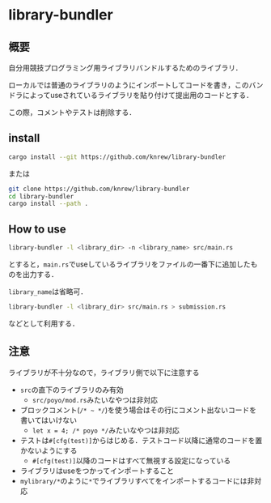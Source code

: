 # library-bundler
## 概要
自分用競技プログラミング用ライブラリバンドルするためのライブラリ．

ローカルでは普通のライブラリのようにインポートしてコードを書き，このバンドラによってuseされているライブラリを貼り付けて提出用のコードとする．

この際，コメントやテストは削除する．

## install
```sh
cargo install --git https://github.com/knrew/library-bundler
```
または
```sh
git clone https://github.com/knrew/library-bundler
cd library-bundler
cargo install --path .
```

## How to use
```sh
library-bundler -l <library_dir> -n <library_name> src/main.rs
```
とすると，`main.rs`でuseしているライブラリをファイルの一番下に追加したものを出力する．

`library_name`は省略可．

```sh
library-bundler -l <library_dir> src/main.rs > submission.rs
```
などとして利用する．

## 注意
ライブラリが不十分なので，ライブラリ側で以下に注意する
- `src`の直下のライブラリのみ有効
    - `src/poyo/mod.rs`みたいなやつは非対応
- ブロックコメント(`/* ~ */`)を使う場合はその行にコメント出ないコードを書いてはいけない
    - `let x = 4; /* poyo */`みたいなやつは非対応
- テストは`#[cfg(test)]`からはじめる．テストコード以降に通常のコードを置かないようにする
    - `#[cfg(test)]`以降のコードはすべて無視する設定になっている
- ライブラリはuseをつかってインポートすること
- `mylibrary/*`のように`*`でライブラリすべてをインポートするコードには非対応
